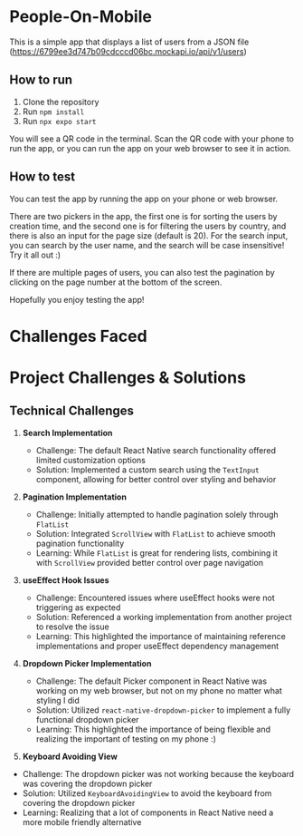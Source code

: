 # People-On-Mobile

This is a simple app that displays a list of users from a JSON file (https://6799ee3d747b09cdcccd06bc.mockapi.io/api/v1/users)

## How to run

1. Clone the repository
2. Run `npm install`
3. Run `npx expo start`

You will see a QR code in the terminal. Scan the QR code with your phone to run the app, or you can run the app on your web browser to see it in action.

## How to test

You can test the app by running the app on your phone or web browser.

There are two pickers in the app, the first one is for sorting the users by creation time, and the second one is for filtering the users by country, and there is also an input for the page size (default is 20). For the search input, you can search by the user name, and the search will be case insensitive! Try it all out :)

If there are multiple pages of users, you can also test the pagination by clicking on the page number at the bottom of the screen.

Hopefully you enjoy testing the app!

# Challenges Faced

# Project Challenges & Solutions

## Technical Challenges

1. **Search Implementation**
   - Challenge: The default React Native search functionality offered limited customization options
   - Solution: Implemented a custom search using the `TextInput` component, allowing for better control over styling and behavior

2. **Pagination Implementation**
   - Challenge: Initially attempted to handle pagination solely through `FlatList`
   - Solution: Integrated `ScrollView` with `FlatList` to achieve smooth pagination functionality
   - Learning: While `FlatList` is great for rendering lists, combining it with `ScrollView` provided better control over page navigation

3. **useEffect Hook Issues**
   - Challenge: Encountered issues where useEffect hooks were not triggering as expected
   - Solution: Referenced a working implementation from another project to resolve the issue
   - Learning: This highlighted the importance of maintaining reference implementations and proper useEffect dependency management

4. **Dropdown Picker Implementation**
   - Challenge: The default Picker component in React Native was working on my web browser, but not on my phone no matter what styling I did
   - Solution: Utilized `react-native-dropdown-picker` to implement a fully functional dropdown picker
   - Learning: This highlighted the importance of being flexible and realizing the important of testing on my phone :)
 
 5. **Keyboard Avoiding View**
   - Challenge: The dropdown picker was not working because the keyboard was covering the dropdown picker
   - Solution: Utilized `KeyboardAvoidingView` to avoid the keyboard from covering the dropdown picker
   - Learning: Realizing that a lot of components in React Native need a more mobile friendly alternative